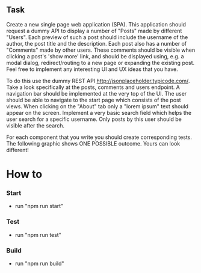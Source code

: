## Task

Create a new single page web application (SPA). This application should request
a dummy API to display a number of "Posts" made by different "Users". Each
preview of such a post should include the username of the author, the post title
and the description. Each post also has a number of "Comments" made by other
users. These comments should be visible when clicking a post's 'show more' link,
and should be displayed using, e.g. a modal dialog, redirect/routing to a new
page or expanding the existing post. Feel free to implement any interesting UI
and UX ideas that you have.

To do this use the dummy REST API http://jsonplaceholder.typicode.com/. Take a
look specifically at the posts, comments and users endpoint. A navigation bar
should be implemented at the very top of the UI. The user should be able to
navigate to the start page which consists of the post views. When clicking on
the "About" tab only a "lorem ipsum" text should appear on the screen. Implement
a very basic search field which helps the user search for a specific username.
Only posts by this user should be visible after the search.

For each component that you write you should create corresponding tests. The
following graphic shows ONE POSSIBLE outcome. Yours can look different!

# How to

### Start

* run "npm run start"

### Test

* run "npm run test"

### Build

* run "npm run build"
